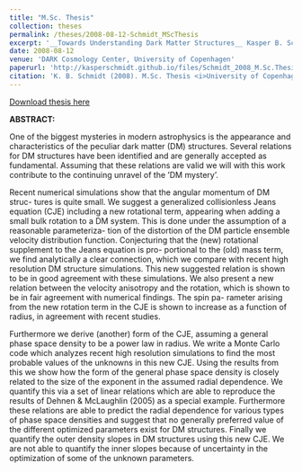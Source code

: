 ```yaml
---
title: "M.Sc. Thesis"
collection: theses
permalink: /theses/2008-08-12-Schmidt_MScThesis
excerpt: '__Towards Understanding Dark Matter Structures__ Kasper B. Schmidt (2008)'
date: 2008-08-12
venue: 'DARK Cosmology Center, University of Copenhagen'
paperurl: 'http://kasperschmidt.github.io/files/Schmidt_2008_M.Sc.Thesis.pdf'
citation: 'K. B. Schmidt (2008). M.Sc. Thesis <i>University of Copenhagen</i>.'
---
```


[Download thesis here](http://kasperschmidt.github.io/files/Schmidt_2008_M.Sc.Thesis.pdf)

__ABSTRACT:__

One of the biggest mysteries in modern astrophysics is the appearance and characteristics of the peculiar dark matter (DM) structures. Several relations for DM structures have been identified and are generally accepted as fundamental. Assuming that these relations are valid we will with this work contribute to the continuing unravel of the ’DM mystery’.Recent numerical simulations show that the angular momentum of DM struc- tures is quite small. We suggest a generalized collisionless Jeans equation (CJE) including a new rotational term, appearing when adding a small bulk rotation to a DM system. This is done under the assumption of a reasonable parameteriza- tion of the distortion of the DM particle ensemble velocity distribution function. Conjecturing that the (new) rotational supplement to the Jeans equation is pro- portional to the (old) mass term, we find analytically a clear connection, which we compare with recent high resolution DM structure simulations. This new suggested relation is shown to be in good agreement with these simulations. We also present a new relation between the velocity anisotropy and the rotation, which is shown to be in fair agreement with numerical findings. The spin pa- rameter arising from the new rotation term in the CJE is shown to increase as a function of radius, in agreement with recent studies.Furthermore we derive (another) form of the CJE, assuming a general phase space density to be a power law in radius. We write a Monte Carlo code which analyzes recent high resolution simulations to find the most probable values of the unknowns in this new CJE. Using the results from this we show how the form of the general phase space density is closely related to the size of the exponent in the assumed radial dependence. We quantify this via a set of linear relations which are able to reproduce the results of Dehnen & McLaughlin (2005) as a special example. Furthermore these relations are able to predict the radial dependence for various types of phase space densities and suggest that no generally preferred value of the different optimized parameters exist for DM structures. Finally we quantify the outer density slopes in DM structures using this new CJE. We are not able to quantify the inner slopes because of uncertainty in the optimization of some of the unknown parameters.
